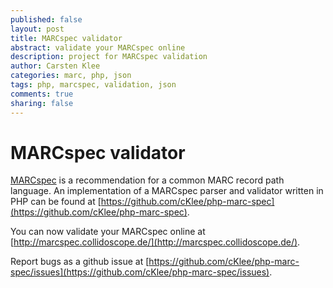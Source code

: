 ```yaml
---
published: false
layout: post
title: MARCspec validator
abstract: validate your MARCspec online
description: project for MARCspec validation
author: Carsten Klee
categories: marc, php, json
tags: php, marcspec, validation, json
comments: true
sharing: false
---
```


# MARCspec validator

[MARCspec](http://cklee.github.io/marc-spec) is a recommendation for a common MARC record path language. An implementation of a MARCspec parser and validator written in PHP can be found at [https://github.com/cKlee/php-marc-spec](https://github.com/cKlee/php-marc-spec).

You can now validate your MARCspec online at [http://marcspec.collidoscope.de/](http://marcspec.collidoscope.de/).



Report bugs as a github issue at [https://github.com/cKlee/php-marc-spec/issues](https://github.com/cKlee/php-marc-spec/issues).
